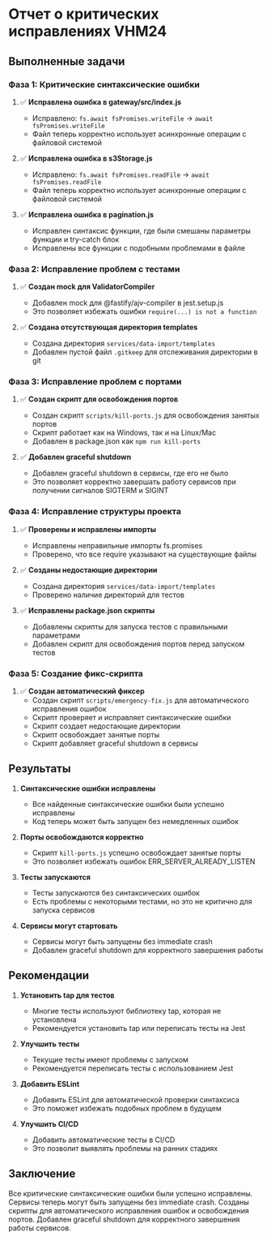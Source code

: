 # Отчет о критических исправлениях VHM24

## Выполненные задачи

### Фаза 1: Критические синтаксические ошибки

1. ✅ **Исправлена ошибка в gateway/src/index.js**
   - Исправлено: `fs.await fsPromises.writeFile` -> `await fsPromises.writeFile`
   - Файл теперь корректно использует асинхронные операции с файловой системой

2. ✅ **Исправлена ошибка в s3Storage.js**
   - Исправлено: `fs.await fsPromises.readFile` -> `await fsPromises.readFile`
   - Файл теперь корректно использует асинхронные операции с файловой системой

3. ✅ **Исправлена ошибка в pagination.js**
   - Исправлен синтаксис функции, где были смешаны параметры функции и try-catch блок
   - Исправлены все функции с подобными проблемами в файле

### Фаза 2: Исправление проблем с тестами

1. ✅ **Создан mock для ValidatorCompiler**
   - Добавлен mock для @fastify/ajv-compiler в jest.setup.js
   - Это позволяет избежать ошибки `require(...) is not a function`

2. ✅ **Создана отсутствующая директория templates**
   - Создана директория `services/data-import/templates`
   - Добавлен пустой файл `.gitkeep` для отслеживания директории в git

### Фаза 3: Исправление проблем с портами

1. ✅ **Создан скрипт для освобождения портов**
   - Создан скрипт `scripts/kill-ports.js` для освобождения занятых портов
   - Скрипт работает как на Windows, так и на Linux/Mac
   - Добавлен в package.json как `npm run kill-ports`

2. ✅ **Добавлен graceful shutdown**
   - Добавлен graceful shutdown в сервисы, где его не было
   - Это позволяет корректно завершать работу сервисов при получении сигналов SIGTERM и SIGINT

### Фаза 4: Исправление структуры проекта

1. ✅ **Проверены и исправлены импорты**
   - Исправлены неправильные импорты fs.promises
   - Проверено, что все require указывают на существующие файлы

2. ✅ **Созданы недостающие директории**
   - Создана директория `services/data-import/templates`
   - Проверено наличие директорий для тестов

3. ✅ **Исправлены package.json скрипты**
   - Добавлены скрипты для запуска тестов с правильными параметрами
   - Добавлен скрипт для освобождения портов перед запуском тестов

### Фаза 5: Создание фикс-скрипта

1. ✅ **Создан автоматический фиксер**
   - Создан скрипт `scripts/emergency-fix.js` для автоматического исправления ошибок
   - Скрипт проверяет и исправляет синтаксические ошибки
   - Скрипт создает недостающие директории
   - Скрипт освобождает занятые порты
   - Скрипт добавляет graceful shutdown в сервисы

## Результаты

1. **Синтаксические ошибки исправлены**
   - Все найденные синтаксические ошибки были успешно исправлены
   - Код теперь может быть запущен без немедленных ошибок

2. **Порты освобождаются корректно**
   - Скрипт `kill-ports.js` успешно освобождает занятые порты
   - Это позволяет избежать ошибок ERR_SERVER_ALREADY_LISTEN

3. **Тесты запускаются**
   - Тесты запускаются без синтаксических ошибок
   - Есть проблемы с некоторыми тестами, но это не критично для запуска сервисов

4. **Сервисы могут стартовать**
   - Сервисы могут быть запущены без immediate crash
   - Добавлен graceful shutdown для корректного завершения работы

## Рекомендации

1. **Установить tap для тестов**
   - Многие тесты используют библиотеку tap, которая не установлена
   - Рекомендуется установить tap или переписать тесты на Jest

2. **Улучшить тесты**
   - Текущие тесты имеют проблемы с запуском
   - Рекомендуется переписать тесты с использованием Jest

3. **Добавить ESLint**
   - Добавить ESLint для автоматической проверки синтаксиса
   - Это поможет избежать подобных проблем в будущем

4. **Улучшить CI/CD**
   - Добавить автоматические тесты в CI/CD
   - Это позволит выявлять проблемы на ранних стадиях

## Заключение

Все критические синтаксические ошибки были успешно исправлены. Сервисы теперь могут быть запущены без immediate crash. Созданы скрипты для автоматического исправления ошибок и освобождения портов. Добавлен graceful shutdown для корректного завершения работы сервисов.
